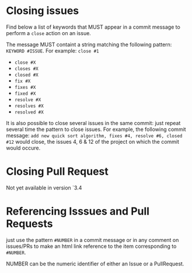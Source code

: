 # Closing issues

Find below a list of keywords that MUST appear in a commit message to perform a `close` action on an issue.

The message MUST containt a string matching the following pattern: `KEYWORD #ISSUE`. For example: `close #1`

- `close #X`
- `closes #X` 
- `closed #X` 
- `fix #X` 
- `fixes #X` 
- `fixed #X` 
- `resolve #X` 
- `resolves #X` 
- `resolved #X` 

It is also possible to close several issues in the same commit: just repeat several time the pattern to close issues. For example, the following commit message: `add new quick sort algorithm, fixes #4, resolve #6, closed #12` would close, the issues 4, 6 & 12 of the project on which the commit would occure.

# Closing Pull Request

Not yet available in version `3.4

# Referencing Isssues and Pull Requests

just use the pattern `#NUMBER` in a commit message or in any comment on issues/PRs to make an html link reference to the item corresponding to `#NUMBER`. 

NUMBER can be the numeric identifier of either an Issue or a PullRequest.